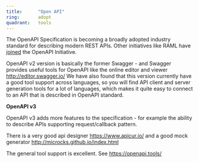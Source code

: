 ```yaml
---
title:      "Open API"
ring:       adopt
quadrant:   tools
---
```


The OpenAPI Specification is becoming a broadly adopted industry standard for describing modern REST APIs. Other initiatives like RAML have [joined](https://blogs.mulesoft.com/dev/api-dev/open-api-raml-better-together/) the OpenAPI Initiative.

OpenAPI v2 version is basically the former Swagger - and Swagger provides useful tools for OpenAPI like the online editor and viewer http://editor.swagger.io/
We have also found that this version currently have a good tool support across languages, so you will find API client and server generation tools for a lot of languages, which makes it quite easy to connect to an API that is described in OpenAPI standard.


**OpenAPI v3**

OpenAPI v3 adds more features to the specification - for example the ability to describe APIs supporting request/callback pattern.

There is a very good api designer https://www.apicur.io/ and a good mock generator http://microcks.github.io/index.html

The general tool support is excellent. See https://openapi.tools/